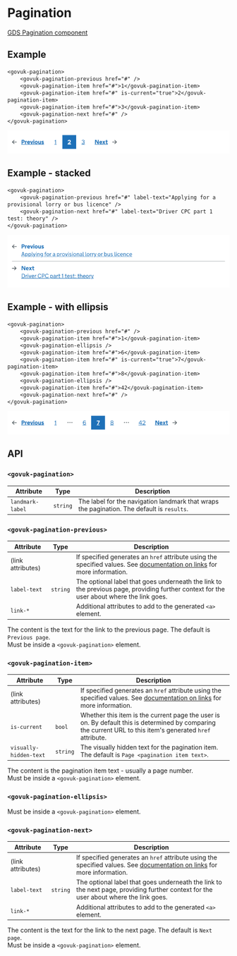 # Pagination

[GDS Pagination component](https://design-system.service.gov.uk/components/pagination/)

## Example

```razor
<govuk-pagination>
    <govuk-pagination-previous href="#" />
    <govuk-pagination-item href="#">1</govuk-pagination-item>
    <govuk-pagination-item href="#" is-current="true">2</govuk-pagination-item>
    <govuk-pagination-item href="#">3</govuk-pagination-item>
    <govuk-pagination-next href="#" />
</govuk-pagination>
```

![Pagination](../images/pagination.png)

## Example - stacked

```razor
<govuk-pagination>
    <govuk-pagination-previous href="#" label-text="Applying for a provisional lorry or bus licence" />
    <govuk-pagination-next href="#" label-text="Driver CPC part 1 test: theory" />
</govuk-pagination>
```

![Pagination](../images/pagination-stacked.png)

## Example - with ellipsis

```razor
<govuk-pagination>
    <govuk-pagination-previous href="#" />
    <govuk-pagination-item href="#">1</govuk-pagination-item>
    <govuk-pagination-ellipsis />
    <govuk-pagination-item href="#">6</govuk-pagination-item>
    <govuk-pagination-item href="#" is-current="true">7</govuk-pagination-item>
    <govuk-pagination-item href="#">8</govuk-pagination-item>
    <govuk-pagination-ellipsis />
    <govuk-pagination-item href="#">42</govuk-pagination-item>
    <govuk-pagination-next href="#" />
</govuk-pagination>
```

![Pagination](../images/pagination-with-ellipsis.png)

## API

### `<govuk-pagination>`

| Attribute        | Type     | Description                                                                                |
|------------------|----------|--------------------------------------------------------------------------------------------|
| `landmark-label` | `string` | The label for the navigation landmark that wraps the pagination. The default is `results`. |

### `<govuk-pagination-previous>`

| Attribute         | Type     | Description                                                                                                                              |
|-------------------|----------|------------------------------------------------------------------------------------------------------------------------------------------|
| (link attributes) |          | If specified generates an `href` attribute using the specified values. See [documentation on links](../links.md) for more information.   |
| `label-text`      | `string` | The optional label that goes underneath the link to the previous page, providing further context for the user about where the link goes. |
| `link-*`          |          | Additional attributes to add to the generated `<a>` element.                                                                             |

The content is the text for the link to the previous page. The default is `Previous page`.\
Must be inside a `<govuk-pagination>` element.

### `<govuk-pagination-item>`

| Attribute | Type | Description |
| --- | --- | --- |
| (link attributes) | | If specified generates an `href` attribute using the specified values. See [documentation on links](../links.md) for more information. |
| `is-current` | `bool` | Whether this item is the current page the user is on. By default this is determined by comparing the current URL to this item's generated `href` attribute. |
| `visually-hidden-text` | `string` | The visually hidden text for the pagination item. The default is `Page <pagination item text>`. |

The content is the pagination item text - usually a page number.\
Must be inside a `<govuk-pagination>` element.

### `<govuk-pagination-ellipsis>`

Must be inside a `<govuk-pagination>` element.

### `<govuk-pagination-next>`

| Attribute | Type | Description |
| --- | --- | --- |
| (link attributes) | | If specified generates an `href` attribute using the specified values. See [documentation on links](../links.md) for more information. |
| `label-text` | `string` | The optional label that goes underneath the link to the next page, providing further context for the user about where the link goes. |
| `link-*` | | Additional attributes to add to the generated `<a>` element. |

The content is the text for the link to the next page. The default is `Next page`.\
Must be inside a `<govuk-pagination>` element.

